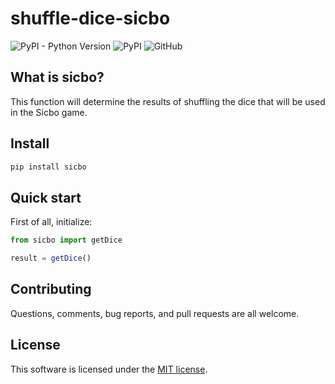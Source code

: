 # shuffle-dice-sicbo

![PyPI - Python Version](https://img.shields.io/pypi/pyversions/sicbo)
![PyPI](https://img.shields.io/pypi/v/sicbo)
![GitHub](https://img.shields.io/github/license/defartsa23/shuffle-dice-sicbo)

What is sicbo?
-------------
This function will determine the results of shuffling the dice that will be used in the Sicbo game.

## Install

```bash
pip install sicbo
```

## Quick start

First of all, initialize:

```typescript
from sicbo import getDice

result = getDice()
```

## Contributing

Questions, comments, bug reports, and pull requests are all welcome.

## License

This software is licensed under the [MIT license](./LICENSE).